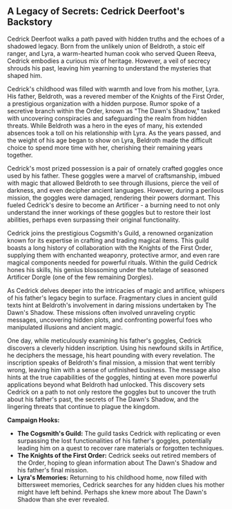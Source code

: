 ## A Legacy of Secrets: Cedrick Deerfoot's Backstory

Cedrick Deerfoot walks a path paved with hidden truths and the echoes of a shadowed legacy. Born from the unlikely union of Beldroth, a stoic elf ranger, and Lyra, a warm-hearted human cook who served Queen Reeva, Cedrick embodies a curious mix of heritage. However, a veil of secrecy shrouds his past, leaving him yearning to understand the mysteries that shaped him.

Cedrick's childhood was filled with warmth and love from his mother, Lyra. His father, Beldroth, was a revered member of the Knights of the First Order, a prestigious organization with a hidden purpose. Rumor spoke of a secretive branch within the Order, known as "The Dawn's Shadow," tasked with uncovering conspiracies and safeguarding the realm from hidden threats. While Beldroth was a hero in the eyes of many, his extended absences took a toll on his relationship with Lyra. As the years passed, and the weight of his age began to show on Lyra, Beldroth made the difficult choice to spend more time with her, cherishing their remaining years together.

Cedrick's most prized possession is a pair of ornately crafted goggles once used by his father. These goggles were a marvel of craftsmanship, imbued with magic that allowed Beldroth to see through illusions, pierce the veil of darkness, and even decipher ancient languages. However, during a perilous mission, the goggles were damaged, rendering their powers dormant. This fueled Cedrick's desire to become an Artificer - a burning need to not only understand the inner workings of these goggles but to restore their lost abilities, perhaps even surpassing their original functionality.

Cedrick joins the prestigious Cogsmith's Guild, a renowned organization known for its expertise in crafting and trading magical items. This guild boasts a long history of collaboration with the Knights of the First Order, supplying them with enchanted weaponry, protective armor, and even rare magical components needed for powerful rituals. Within the guild Cedrick hones his skills, his genius blossoming under the tutelage of seasoned Artificer Dorgle (one of the few remaining Dorgles).



As Cedrick delves deeper into the intricacies of magic and artifice, whispers of his father's legacy begin to surface. Fragmentary clues in ancient guild texts hint at Beldroth's involvement in daring missions undertaken by The Dawn's Shadow. These missions often involved unraveling cryptic messages, uncovering hidden plots, and confronting powerful foes who manipulated illusions and ancient magic.

One day, while meticulously examining his father's goggles, Cedrick discovers a cleverly hidden inscription. Using his newfound skills in Artifice, he deciphers the message, his heart pounding with every revelation. The inscription speaks of Beldroth's final mission, a mission that went terribly wrong, leaving him with a sense of unfinished business. The message also hints at the true capabilities of the goggles, hinting at even more powerful applications beyond what Beldroth had unlocked. This discovery sets Cedrick on a path to not only restore the goggles but to uncover the truth about his father's past, the secrets of The Dawn's Shadow, and the lingering threats that continue to plague the kingdom.

**Campaign Hooks:**

- **The Cogsmith's Guild:** The guild tasks Cedrick with replicating or even surpassing the lost functionalities of his father's goggles, potentially leading him on a quest to recover rare materials or forgotten techniques.
- **The Knights of the First Order:** Cedrick seeks out retired members of the Order, hoping to glean information about The Dawn's Shadow and his father's final mission.
- **Lyra's Memories:** Returning to his childhood home, now filled with bittersweet memories, Cedrick searches for any hidden clues his mother might have left behind. Perhaps she knew more about The Dawn's Shadow than she ever revealed.